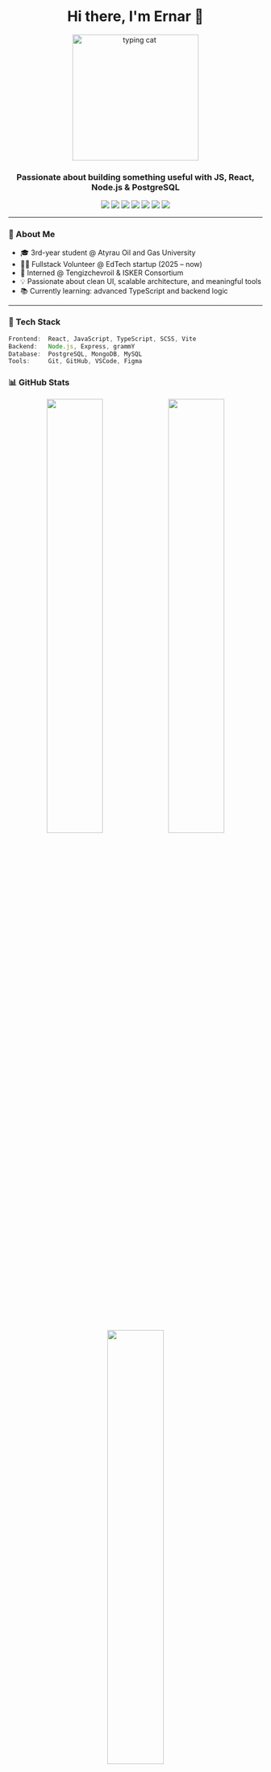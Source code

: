 
<h1 align="center">Hi there, I'm Ernar 👋</h1>

<p align="center">
  <img src="https://media.giphy.com/media/qgQUggAC3Pfv687qPC/giphy.gif" width="250" alt="typing cat" />
</p>

<h3 align="center">Passionate about building something useful with JS, React, Node.js & PostgreSQL</h3>

<p align="center">
  <img src="https://img.shields.io/badge/Code-JavaScript-yellow?style=for-the-badge&logo=javascript&logoColor=black"/>
  <img src="https://img.shields.io/badge/Frontend-React-blue?style=for-the-badge&logo=react"/>
  <img src="https://img.shields.io/badge/Frontend-TypeScript-blue?style=for-the-badge&logo=typescript&logoColor=white"/>
  <img src="https://img.shields.io/badge/Backend-Node.js-green?style=for-the-badge&logo=nodedotjs&logoColor=white"/>
  <img src="https://img.shields.io/badge/Database-PostgreSQL-336791?style=for-the-badge&logo=postgresql&logoColor=white"/>
  <img src="https://img.shields.io/badge/Database-MongoDB-green?style=for-the-badge&logo=mongodb&logoColor=white"/>
  <img src="https://img.shields.io/badge/Version Control-Git-orange?style=for-the-badge&logo=git&logoColor=white"/>
</p>

---

### 🧠 About Me

- 🎓 3rd-year student @ Atyrau Oil and Gas University  
- 🧑‍💻 Fullstack Volunteer @ EdTech startup (2025 – now)  
- 💼 Interned @ Tengizchevroil & ISKER Consortium  
- 💡 Passionate about clean UI, scalable architecture, and meaningful tools  
- 📚 Currently learning: advanced TypeScript and backend logic

---

### 🔧 Tech Stack

```js
Frontend:  React, JavaScript, TypeScript, SCSS, Vite  
Backend:   Node.js, Express, grammY  
Database:  PostgreSQL, MongoDB, MySQL  
Tools:     Git, GitHub, VSCode, Figma
```

### 📊 GitHub Stats
<p align="center"> <img src="https://github-readme-stats.vercel.app/api?username=Yernar-Z&show_icons=true&theme=tokyonight" width="47%" /> <img src="https://github-readme-streak-stats.herokuapp.com/?user=Yernar-Z&theme=tokyonight" width="47%" /> </p> <p align="center"> <img src="https://github-readme-stats.vercel.app/api/top-langs/?username=Yernar-Z&layout=compact&theme=tokyonight" width="47%" /> </p>

### 📫 Connect with Me
<p align="center"> <a href="mailto:yernar.jaqsylyq@gmail.com"><img src="https://img.shields.io/badge/Gmail-D14836?style=for-the-badge&logo=gmail&logoColor=white"/></a> <a href="https://t.me/ernardev"><img src="https://img.shields.io/badge/Telegram-2CA5E0?style=for-the-badge&logo=telegram&logoColor=white"/></a> <a href="https://linkedin.com/in/yernar-jaqsylyq"><img src="https://img.shields.io/badge/LinkedIn-0077B5?style=for-the-badge&logo=linkedin&logoColor=white"/></a> </p>
<p align="center"> <i>“Building the future, one commit at a time.”</i> 🚀 </p>
